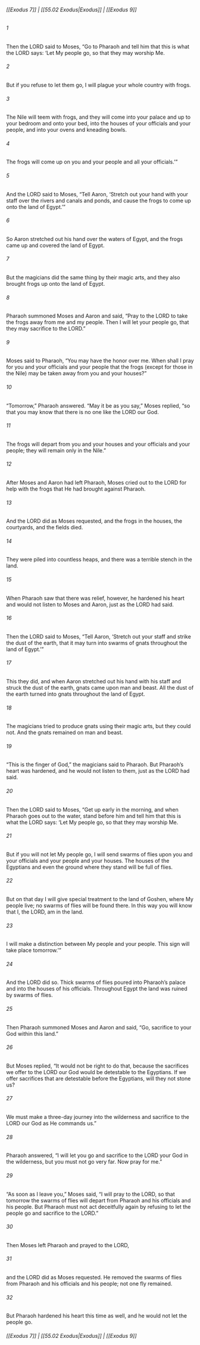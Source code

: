 
###### [[Exodus 7]] | [[55.02 Exodus|Exodus]] | [[Exodus 9]]

###### 1
Then the LORD said to Moses, “Go to Pharaoh and tell him that this is what the LORD says: ‘Let My people go, so that they may worship Me.
###### 2
But if you refuse to let them go, I will plague your whole country with frogs.
###### 3
The Nile will teem with frogs, and they will come into your palace and up to your bedroom and onto your bed, into the houses of your officials and your people, and into your ovens and kneading bowls.
###### 4
The frogs will come up on you and your people and all your officials.’”
###### 5
And the LORD said to Moses, “Tell Aaron, ‘Stretch out your hand with your staff over the rivers and canals and ponds, and cause the frogs to come up onto the land of Egypt.’”
###### 6
So Aaron stretched out his hand over the waters of Egypt, and the frogs came up and covered the land of Egypt.
###### 7
But the magicians did the same thing by their magic arts, and they also brought frogs up onto the land of Egypt.
###### 8
Pharaoh summoned Moses and Aaron and said, “Pray to the LORD to take the frogs away from me and my people. Then I will let your people go, that they may sacrifice to the LORD.”
###### 9
Moses said to Pharaoh, “You may have the honor over me. When shall I pray for you and your officials and your people that the frogs (except for those in the Nile) may be taken away from you and your houses?”
###### 10
“Tomorrow,” Pharaoh answered. “May it be as you say,” Moses replied, “so that you may know that there is no one like the LORD our God.
###### 11
The frogs will depart from you and your houses and your officials and your people; they will remain only in the Nile.”
###### 12
After Moses and Aaron had left Pharaoh, Moses cried out to the LORD for help with the frogs that He had brought against Pharaoh.
###### 13
And the LORD did as Moses requested, and the frogs in the houses, the courtyards, and the fields died.
###### 14
They were piled into countless heaps, and there was a terrible stench in the land.
###### 15
When Pharaoh saw that there was relief, however, he hardened his heart and would not listen to Moses and Aaron, just as the LORD had said.
###### 16
Then the LORD said to Moses, “Tell Aaron, ‘Stretch out your staff and strike the dust of the earth, that it may turn into swarms of gnats throughout the land of Egypt.’”
###### 17
This they did, and when Aaron stretched out his hand with his staff and struck the dust of the earth, gnats came upon man and beast. All the dust of the earth turned into gnats throughout the land of Egypt.
###### 18
The magicians tried to produce gnats using their magic arts, but they could not. And the gnats remained on man and beast.
###### 19
“This is the finger of God,” the magicians said to Pharaoh. But Pharaoh’s heart was hardened, and he would not listen to them, just as the LORD had said.
###### 20
Then the LORD said to Moses, “Get up early in the morning, and when Pharaoh goes out to the water, stand before him and tell him that this is what the LORD says: ‘Let My people go, so that they may worship Me.
###### 21
But if you will not let My people go, I will send swarms of flies upon you and your officials and your people and your houses. The houses of the Egyptians and even the ground where they stand will be full of flies.
###### 22
But on that day I will give special treatment to the land of Goshen, where My people live; no swarms of flies will be found there. In this way you will know that I, the LORD, am in the land.
###### 23
I will make a distinction between My people and your people. This sign will take place tomorrow.’”
###### 24
And the LORD did so. Thick swarms of flies poured into Pharaoh’s palace and into the houses of his officials. Throughout Egypt the land was ruined by swarms of flies.
###### 25
Then Pharaoh summoned Moses and Aaron and said, “Go, sacrifice to your God within this land.”
###### 26
But Moses replied, “It would not be right to do that, because the sacrifices we offer to the LORD our God would be detestable to the Egyptians. If we offer sacrifices that are detestable before the Egyptians, will they not stone us?
###### 27
We must make a three-day journey into the wilderness and sacrifice to the LORD our God as He commands us.”
###### 28
Pharaoh answered, “I will let you go and sacrifice to the LORD your God in the wilderness, but you must not go very far. Now pray for me.”
###### 29
“As soon as I leave you,” Moses said, “I will pray to the LORD, so that tomorrow the swarms of flies will depart from Pharaoh and his officials and his people. But Pharaoh must not act deceitfully again by refusing to let the people go and sacrifice to the LORD.”
###### 30
Then Moses left Pharaoh and prayed to the LORD,
###### 31
and the LORD did as Moses requested. He removed the swarms of flies from Pharaoh and his officials and his people; not one fly remained.
###### 32
But Pharaoh hardened his heart this time as well, and he would not let the people go.

###### [[Exodus 7]] | [[55.02 Exodus|Exodus]] | [[Exodus 9]]
